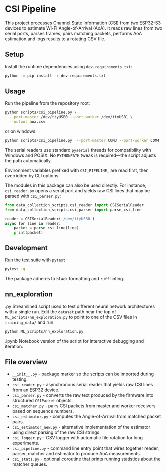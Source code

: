 # CSI Pipeline

This project processes Channel State Information (CSI) from two ESP32-S3 devices to estimate Wi-Fi Angle-of-Arrival (AoA).
It reads raw lines from two serial ports, parses frames, pairs matching packets, performs AoA estimation and logs results to a rotating CSV file.

## Setup

Install the runtime dependencies using `dev-requirements.txt`:

```bash
python -m pip install -r dev-requirements.txt
```

## Usage

Run the pipeline from the repository root:

```bash
python scripts/csi_pipeline.py \
  --port-master /dev/ttyUSB0 --port-worker /dev/ttyUSB1 \
  --output aoa.csv
```

or on windows:

```bash
python scripts/csi_pipeline.py  --port-master COM3 --port-worker COM4  --output aoa.csv
```

The serial readers use standard ``pyserial`` threads for compatibility with
Windows and POSIX. No `PYTHONPATH` tweak is required—the script adjusts the
path automatically.

Environment variables prefixed with ``CSI_PIPELINE_`` are read first, then
overridden by CLI options.

The modules in this package can also be used directly. For instance,
`csi_reader.py` opens a serial port and yields raw CSI lines that may be parsed
with `csi_parser.py`:

```python
from data_collection_scripts.csi_reader import CSISerialReader
from data_collection_scripts.csi_parser import parse_csi_line

reader = CSISerialReader('/dev/ttyUSB0')
async for line in reader:
    packet = parse_csi_line(line)
    print(packet)
```

## Development

Run the test suite with `pytest`:

```bash
pytest -q
```

The package adheres to `black` formatting and `ruff` linting.

## nn_exploration

.py
Streamlined script used to test different neural network architectures with a single run.
Edit the `dataset` path near the top of `ML_Scripts/nn_exploration.py` to point
to one of the CSV files in `training_data/` and run:

```bash
python ML_Scripts/nn_exploration.py
```

.ipynb
Notebook version of the script for interactive debugging and iteration.

## File overview

- `__init__.py` - package marker so the scripts can be imported during testing.
- `csi_reader.py` - asynchronous serial reader that yields raw CSI lines from an
  ESP32 device.
- `csi_parser.py` - converts the raw text produced by the firmware into
  structured `CSIPacket` objects.
- `csi_matcher.py` - pairs CSI packets from master and worker receivers based on
  sequence numbers.
- `csi_estimator.py` - computes the Angle-of-Arrival from matched packet pairs.
- `csi_estimator_new.py` - alternative implementation of the estimator using
  direct parsing of the raw CSI strings.
- `csi_logger.py` - CSV logger with automatic file rotation for long
  experiments.
- `csi_pipeline.py` - command line entry point that wires together reader,
  parser, matcher and estimator to produce AoA measurements.
- `csi_stats.py` - optional coroutine that prints running statistics about the
  matcher queues.
